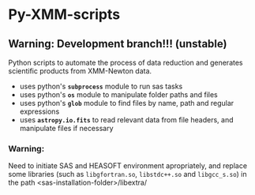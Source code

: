 Py-XMM-scripts
============

## Warning: Development branch!!! (unstable)

Python scripts to automate the process of data reduction and generates scientific products from XMM-Newton data.

  - uses python's **`subprocess`** module to run sas tasks
  - uses python's **`os`** module to manipulate folder paths and files
  - uses python's **`glob`** module to find files by name, path and regular expressions
  - uses **`astropy.io.fits`** to read relevant data from file headers, and manipulate files if necessary

### Warning:
  Need to initiate SAS and HEASOFT environment apropriately, and replace some libraries (such as `libgfortran.so`, `libstdc++.so` and `libgcc_s.so`) in the path \<sas-installation-folder\>/libextra/
